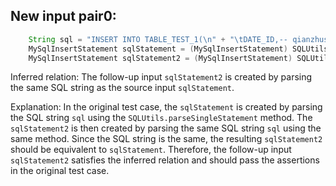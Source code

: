 ## New input pair0:
```java
    String sql = "INSERT INTO TABLE_TEST_1(\n" + "\tDATE_ID,-- qianzhushi\n" + "\tCUS_NO -- houzhushi\n,\n" + "\tCUS_NAME\n" + ")\n" + "SELECT A.DATE_ID,\n" + "\tA.CUS_NO,\n" + "\tA.CUS_NAME\n" + "FROM TABLE_TEST_2 \n" + "WHERE COL1='1';";
    MySqlInsertStatement sqlStatement = (MySqlInsertStatement) SQLUtils.parseSingleStatement(sql, DbType.mysql, true);
    MySqlInsertStatement sqlStatement2 = (MySqlInsertStatement) SQLUtils.parseSingleStatement(sql, DbType.mysql, true);
```
Inferred relation: The follow-up input `sqlStatement2` is created by parsing the same SQL string as the source input `sqlStatement`.

Explanation: In the original test case, the `sqlStatement` is created by parsing the SQL string `sql` using the `SQLUtils.parseSingleStatement` method. The `sqlStatement2` is then created by parsing the same SQL string `sql` using the same method. Since the SQL string is the same, the resulting `sqlStatement2` should be equivalent to `sqlStatement`. Therefore, the follow-up input `sqlStatement2` satisfies the inferred relation and should pass the assertions in the original test case.